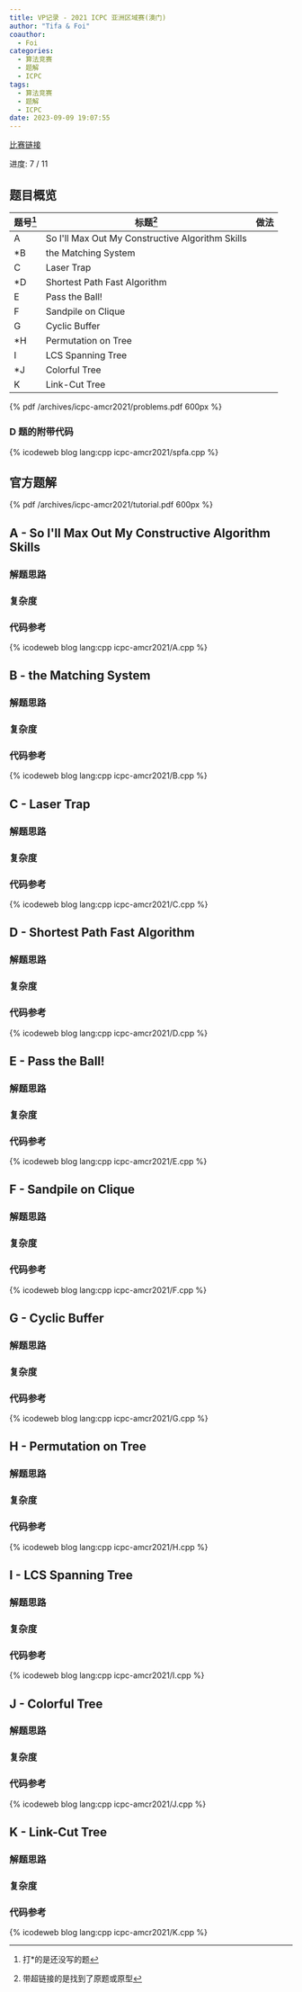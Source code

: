 ```yaml
---
title: VP记录 - 2021 ICPC 亚洲区域赛(澳门)
author: "Tifa & Foi"
coauthor:
  - Foi
categories:
  - 算法竞赛
  - 题解
  - ICPC
tags:
  - 算法竞赛
  - 题解
  - ICPC
date: 2023-09-09 19:07:55
---
```


[比赛链接](https://codeforces.com/gym/104373)

进度: 7 / 11

<!-- more -->

## 题目概览

| 题号[^1] | 标题[^2]                                         | 做法 |
| -------- | ------------------------------------------------ | ---- |
| A        | So I'll Max Out My Constructive Algorithm Skills |      |
| \*B      | the Matching System                              |      |
| C        | Laser Trap                                       |      |
| \*D      | Shortest Path Fast Algorithm                     |      |
| E        | Pass the Ball!                                   |      |
| F        | Sandpile on Clique                               |      |
| G        | Cyclic Buffer                                    |      |
| \*H      | Permutation on Tree                              |      |
| I        | LCS Spanning Tree                                |      |
| \*J      | Colorful Tree                                    |      |
| K        | Link-Cut Tree                                    |      |

[^1]: 打\*的是还没写的题

[^2]: 带超链接的是找到了原题或原型

{% pdf /archives/icpc-amcr2021/problems.pdf 600px %}

### D 题的附带代码

{% icodeweb blog lang:cpp icpc-amcr2021/spfa.cpp %}

## 官方题解

{% pdf /archives/icpc-amcr2021/tutorial.pdf 600px %}

## A - So I'll Max Out My Constructive Algorithm Skills

### 解题思路

### 复杂度

### 代码参考

{% icodeweb blog lang:cpp icpc-amcr2021/A.cpp %}

## B - the Matching System

### 解题思路

### 复杂度

### 代码参考

{% icodeweb blog lang:cpp icpc-amcr2021/B.cpp %}

## C - Laser Trap

### 解题思路

### 复杂度

### 代码参考

{% icodeweb blog lang:cpp icpc-amcr2021/C.cpp %}

## D - Shortest Path Fast Algorithm

### 解题思路

### 复杂度

### 代码参考

{% icodeweb blog lang:cpp icpc-amcr2021/D.cpp %}

## E - Pass the Ball!

### 解题思路

### 复杂度

### 代码参考

{% icodeweb blog lang:cpp icpc-amcr2021/E.cpp %}

## F - Sandpile on Clique

### 解题思路

### 复杂度

### 代码参考

{% icodeweb blog lang:cpp icpc-amcr2021/F.cpp %}

## G - Cyclic Buffer

### 解题思路

### 复杂度

### 代码参考

{% icodeweb blog lang:cpp icpc-amcr2021/G.cpp %}

## H - Permutation on Tree

### 解题思路

### 复杂度

### 代码参考

{% icodeweb blog lang:cpp icpc-amcr2021/H.cpp %}

## I - LCS Spanning Tree

### 解题思路

### 复杂度

### 代码参考

{% icodeweb blog lang:cpp icpc-amcr2021/I.cpp %}

## J - Colorful Tree

### 解题思路

### 复杂度

### 代码参考

{% icodeweb blog lang:cpp icpc-amcr2021/J.cpp %}

## K - Link-Cut Tree

### 解题思路

### 复杂度

### 代码参考

{% icodeweb blog lang:cpp icpc-amcr2021/K.cpp %}
